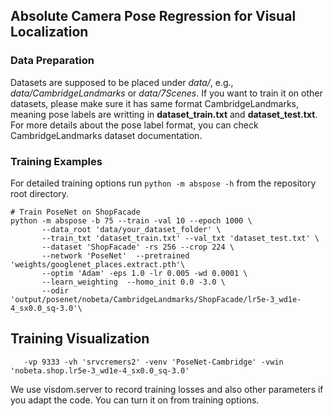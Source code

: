 ## Absolute Camera Pose Regression for Visual Localization

### Data Preparation
Datasets are supposed to be placed under _data/_, e.g., _data/CambridgeLandmarks_ or _data/7Scenes_.
If you want to train it on other datasets, please make sure it has same format CambridgeLandmarks, meaning pose labels are writting in **dataset_train.txt** and **dataset_test.txt**. For more details about the pose label format, you can check CambridgeLandmarks dataset documentation.

### Training Examples
For detailed training options run `python -m abspose -h` from the repository root directory.
````
# Train PoseNet on ShopFacade
python -m abspose -b 75 --train -val 10 --epoch 1000 \
       --data_root 'data/your_dataset_folder' \
       --train_txt 'dataset_train.txt' --val_txt 'dataset_test.txt' \
       --dataset 'ShopFacade' -rs 256 --crop 224 \
       --network 'PoseNet'  --pretrained 'weights/googlenet_places.extract.pth'\
       --optim 'Adam' -eps 1.0 -lr 0.005 -wd 0.0001 \
       --learn_weighting  --homo_init 0.0 -3.0 \
       --odir 'output/posenet/nobeta/CambridgeLandmarks/ShopFacade/lr5e-3_wd1e-4_sx0.0_sq-3.0'\

````

##  Training Visualization
````
   -vp 9333 -vh 'srvcremers2' -venv 'PoseNet-Cambridge' -vwin 'nobeta.shop.lr5e-3_wd1e-4_sx0.0_sq-3.0'
````
We use visdom.server to record training losses and also other parameters if you adapt the code. 
You can turn it on from training options.
